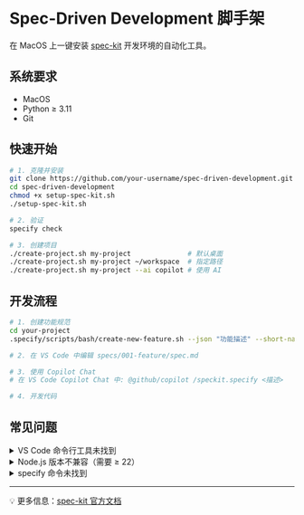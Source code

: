 # Spec-Driven Development 脚手架

在 MacOS 上一键安装 [spec-kit](https://github.com/github/spec-kit) 开发环境的自动化工具。

## 系统要求

- MacOS
- Python ≥ 3.11
- Git

## 快速开始

```bash
# 1. 克隆并安装
git clone https://github.com/your-username/spec-driven-development.git
cd spec-driven-development
chmod +x setup-spec-kit.sh
./setup-spec-kit.sh

# 2. 验证
specify check

# 3. 创建项目
./create-project.sh my-project              # 默认桌面
./create-project.sh my-project ~/workspace  # 指定路径
./create-project.sh my-project --ai copilot # 使用 AI
```

## 开发流程

```bash
# 1. 创建功能规范
cd your-project
.specify/scripts/bash/create-new-feature.sh --json "功能描述" --short-name "feature"

# 2. 在 VS Code 中编辑 specs/001-feature/spec.md

# 3. 使用 Copilot Chat
# 在 VS Code Copilot Chat 中: @github/copilot /speckit.specify <描述>

# 4. 开发代码
```

## 常见问题

<details>
<summary>VS Code 命令行工具未找到</summary>

自动解决：重新运行 `./setup-spec-kit.sh`

手动解决：VS Code 中按 `Cmd+Shift+P` → "Shell Command: Install 'code' command in PATH"

</details>

<details>
<summary>Node.js 版本不兼容（需要 ≥ 22）</summary>

```bash
# NVM
nvm install --lts && nvm use --lts

# Homebrew
brew upgrade node
```

</details>

<details>
<summary>specify 命令未找到</summary>

```bash
export PATH="$HOME/.local/bin:$PATH"
echo 'export PATH="$HOME/.local/bin:$PATH"' >> ~/.zshrc
source ~/.zshrc
```

</details>

---

💡 更多信息：[spec-kit 官方文档](https://github.com/github/spec-kit)
